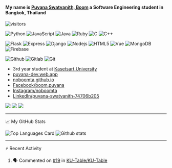 #### My name is [Puvana Swatvanith, Boom](https://noboomta.github.io/) a Software Engineering student in Bangkok, Thailand 

![visitors](https://visitor-badge.glitch.me/badge?page_id=noboomta)  <br>

![Python](https://img.shields.io/badge/-Python-3776AB?style=flat&logo=Python&logoColor=white)
![JavaScript](https://img.shields.io/badge/-JavaScript-yellow?style=flat&logo=javascript&logoColor=black)
![Java](https://img.shields.io/badge/-java-007396?style=flat&logo=java&logoColor=red)
![Ruby](https://img.shields.io/badge/-Ruby-CC342D?style=flat&logo=Ruby&logoColor=white)
![C](https://img.shields.io/badge/-C-00599C?style=flat&logo=c%2B%2B&logoColor=white)
![C++](https://img.shields.io/badge/-C++-A8B9CC?style=flat&logo=C%2B%2B&logoColor=white)

<!-- ![React](https://img.shields.io/badge/-React-61DAFB?style=flat&logo=react&logoColor=white) -->
![Flask](https://img.shields.io/badge/-Flask-black?style=flat&logo=flask&logoColor=white)
![Express](https://img.shields.io/badge/-Express-yellow?style=flat&logo=express&logoColor=black)
![Django](https://img.shields.io/badge/-Django-092E20?style=flat&logo=Django&logoColor=white)
![Nodejs](https://img.shields.io/badge/-Node.js-339933?style=flat&logo=Node.js&logoColor=white)
![HTML5](https://img.shields.io/badge/-HTML5-E34F26?style=flat&logo=html5&logoColor=white)
![Vue](https://img.shields.io/badge/-Vue-4FC08D?style=flat&logo=vue.js&logoColor=white)
![MongoDB](https://img.shields.io/badge/-MongoDB-47A248?style=flat&logo=MongoDB&logoColor=white)
![Firebase](https://img.shields.io/badge/-Firebase-FFCA28?style=flat&logo=Firebase&logoColor=red)
<!-- ![CSS3](https://img.shields.io/badge/-CSS3-1572B6?style=flat&logo=css3&logoColor=white) -->

![Github](https://img.shields.io/badge/-Github-181717?style=flat&logo=GitHub&logoColor=white)
![Gitlab](https://img.shields.io/badge/-Gitlab-181717?style=flat&logo=GitLab&logoColor=red)
![Git](https://img.shields.io/badge/-Git-F05032?style=flat&logo=git&logoColor=white)

  * 3rd year student at [Kasetsart University](https://www.ku.ac.th/th)
  * [puvana-dev.web.app](https://puvana-dev.web.app/)
  * [noboomta.github.io](https://noboomta.github.io/)
  * [Facebook/boom.puvana](https://www.facebook.com/boom.puvana)
  * [Instagram/noboomta](https://www.instagram.com/noboomta/)
  * [LinkedIn/puvana-swatvanith-74706b205](https://www.linkedin.com/in/puvana-swatvanith-74706b205/)

<a target="_blank" href="mailto:puvana.jp36@gmail.com"><img src="https://img.shields.io/badge/-Gmail-D14836?style=for-the-badge&logo=Gmail&logoColor=white"></img></a>
<a target="_blank" href="https://www.linkedin.com/in/puvana-swatvanith-74706b205/"><img src="https://img.shields.io/badge/-LinkedIn-0077B5?style=for-the-badge&logo=Linkedin&logoColor=white"></img></a>
<a href="https://discord.gg/6VAdnpcUnr" alt="Discord" title="MANGO_Rb6_Team">
     <img src="https://img.shields.io/discord/421675016485077003?color=7289DA&logo=discord&logoColor=white&style=for-the-badge"></img>
</a>
 
<hr>
 
📈 My GitHub Stats
  
  ![Top Languages Card](https://github-readme-stats.vercel.app/api/top-langs/?username=noboomta&layout=compact&theme=tokyonight&langs_count=10&hide=CMake,Makefile)
  ![Github stats](https://github-readme-stats.vercel.app/api?username=noboomta&theme=tokyonight&show_icons=true&count_private=true&) 
<!--   [![GitHub Streak](http://github-readme-streak-stats.herokuapp.com?user=noboomta&theme=dark)](https://git.io/streak-stats) -->
<!--   ![Code Time](https://img.shields.io/endpoint?style=flat&url=https://codetime-api.datreks.com/badge/864?logoColor=white%26project=%26recentMS=1296000000%26showProject=false) -->
  
<hr>

⚡ Recent Activity

<!--START_SECTION:activity-->
1. 🗣 Commented on [#19](https://github.com/KU-Table/KU-Table/issues/19) in [KU-Table/KU-Table](https://github.com/KU-Table/KU-Table)
<!--END_SECTION:activity-->
